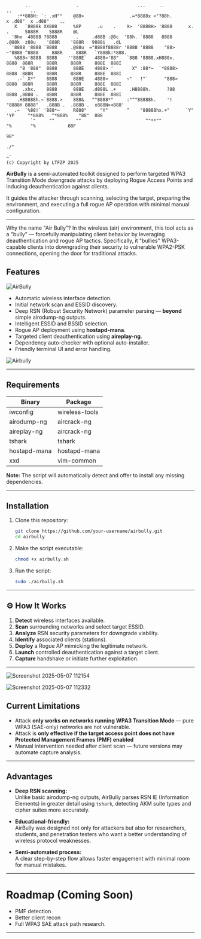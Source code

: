 ```
       ..                 .                      ...     ..                           ..       ..              
    :**888H: `: .xH""    @88>                 .=*8888x <"?88h.                  x .d88"  x .d88"    ..         
   X   `8888k XX888      %8P      .u    .    X>  '8888H> '8888      x.    .      5888R    5888R    @L          
  '8hx  48888 ?8888       .     .d88B :@8c  '88h. `8888   8888    .@88k  z88u    '888R    '888R   9888i   .dL  
  '8888 '8888 `8888     .@88u  ="8888f8888r '8888 '8888    "88>  ~"8888 ^8888     888R     888R   `Y888k:*888. 
   %888>'8888  8888    ''888E`   4888>'88"   `888 '8888.xH888x.    8888  888R     888R     888R     888E  888I 
     "8 '888"  8888      888E    4888> '       X" :88*~  `*8888>   8888  888R     888R     888R     888E  888I 
    .-` X*"    8888      888E    4888>       ~"   !"`      "888>   8888  888R     888R     888R     888E  888I 
      .xhx.    8888      888E   .d888L .+     .H8888h.      ?88    8888 ,888B .   888R     888R     888E  888I 
    .H88888h.~`8888.>    888&   ^"8888*"     :"^"88888h.    '!    "8888Y 8888"   .888B .  .888B .  x888N><888' 
   .~  `%88!` '888*~     R888"     "Y"       ^    "88888hx.+"      `Y"   'YP     ^*888%   ^*888%    "88"  888  
         `"     ""        ""                        ^"**""                         "%       "%            88F  
                                                                                                         98"   
                                                                                                       ./"
                                                                                                      ~`
(c) Copyright by LTFZP 2025
```     
**AirBully** is a semi-automated toolkit designed to perform targeted WPA3 Transition Mode downgrade attacks by deploying Rogue Access Points and inducing deauthentication against clients.

It guides the attacker through scanning, selecting the target, preparing the environment, and executing a full rogue AP operation with minimal manual configuration.

---
Why the name "Air Bully"?
In the wireless (air) environment, this tool acts as a "bully" — forcefully manipulating client behavior by leveraging deauthentication and rogue AP tactics. Specifically, it "bullies" WPA3-capable clients into downgrading their security to vulnerable WPA2-PSK connections, opening the door for traditional attacks.

## Features
![AirBully](https://github.com/user-attachments/assets/b6f08463-38d9-4ad3-b8fe-e30efada0fe8)

- Automatic wireless interface detection.
- Initial network scan and ESSID discovery.
- Deep RSN (Robust Security Network) parameter parsing — **beyond** simple airodump-ng outputs.
- Intelligent ESSID and BSSID selection.
- Rogue AP deployment using **hostapd-mana**.
- Targeted client deauthentication using **aireplay-ng**.
- Dependency auto-checker with optional auto-installer.
- Friendly terminal UI and error handling.

![Airbully](https://github.com/user-attachments/assets/609ab0a3-e6ab-45ed-8cc5-4071eb6011ec)

---

## Requirements

| Binary         | Package         |
|----------------|-----------------|
| iwconfig       | wireless-tools  |
| airodump-ng    | aircrack-ng     |
| aireplay-ng    | aircrack-ng     |
| tshark         | tshark          |
| hostapd-mana   | hostapd-mana    |
| xxd            | vim-common      |

**Note:** The script will automatically detect and offer to install any missing dependencies.

---

## Installation

1. Clone this repository:
   ```bash
   git clone https://github.com/your-username/airbully.git
   cd airbully
   ```

2. Make the script executable:
   ```bash
   chmod +x airbully.sh
   ```

3. Run the script:
   ```bash
   sudo ./airbully.sh
   ```

---

## ⚙️ How It Works

1. **Detect** wireless interfaces available.
2. **Scan** surrounding networks and select target ESSID.
3. **Analyze** RSN security parameters for downgrade viability.
4. **Identify** associated clients (stations).
5. **Deploy** a Rogue AP mimicking the legitimate network.
6. **Launch** controlled deauthentication against a target client.
7. **Capture** handshake or initiate further exploitation.

---
![Screenshot 2025-05-07 112154](https://github.com/user-attachments/assets/f71e7fce-6552-489a-a773-7acab17a4cec)

![Screenshot 2025-05-07 112332](https://github.com/user-attachments/assets/1af305d5-ba8a-4821-ae1e-adc79a19e642)


## Current Limitations

- Attack **only works on networks running WPA3 Transition Mode** — pure WPA3 (SAE-only) networks are not vulnerable.
- Attack is **only effective if the target access point does not have Protected Management Frames (PMF) enabled**
- Manual intervention needed after client scan — future versions may automate capture analysis.

---

## Advantages

- **Deep RSN scanning:**  
  Unlike basic airodump-ng outputs, AirBully parses RSN IE (Information Elements) in greater detail using `tshark`, detecting AKM suite types and cipher suites more accurately.

- **Educational-friendly:**  
  AirBully was designed not only for attackers but also for researchers, students, and penetration testers who want a better understanding of wireless protocol weaknesses.

- **Semi-automated process:**  
  A clear step-by-step flow allows faster engagement with minimal room for manual mistakes.

---
# Roadmap (Coming Soon)
- PMF detection
- Better client recon 
- Full WPA3 SAE attack path research.
---
